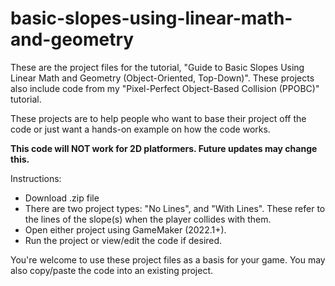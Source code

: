 # basic-slopes-using-linear-math-and-geometry
These are the project files for the tutorial, "Guide to Basic Slopes Using Linear Math and Geometry (Object-Oriented, Top-Down)". These projects also include code from my "Pixel-Perfect Object-Based Collision (PPOBC)" tutorial.

These projects are to help people who want to base their project off the code or just want a hands-on example on how the code works.

**This code will NOT work for 2D platformers. Future updates may change this.**

Instructions:
- Download .zip file
- There are two project types: "No Lines", and "With Lines". These refer to the lines of the slope(s) when the player collides with them.
- Open either project using GameMaker (2022.1+).
- Run the project or view/edit the code if desired.

You're welcome to use these project files as a basis for your game. You may also copy/paste the code into an existing project.

